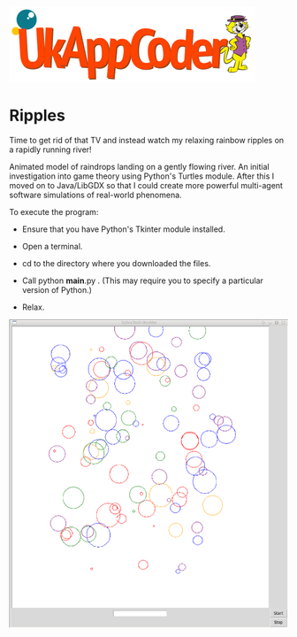 ![Request_response_sequence_diagram](https://github.com/PaulGreer1/WebsiteLamp/blob/main/UKAPPCODER_002.png)

# Ripples
Time to get rid of that TV and instead watch my relaxing rainbow ripples on a rapidly running river!

Animated model of raindrops landing on a gently flowing river. An initial investigation into game theory using Python's Turtles module. After this I moved on to Java/LibGDX so that I could create more powerful multi-agent software simulations of real-world phenomena.

To execute the program:

- Ensure that you have Python's Tkinter module installed.

- Open a terminal.

- cd to the directory where you downloaded the files.

- Call python __main__.py . (This may require you to specify a particular version of Python.)

- Relax.

![Request_response_sequence_diagram](https://github.com/PaulGreer1/Ripples/blob/main/PYTHON_RIPPLES_00001.png)
